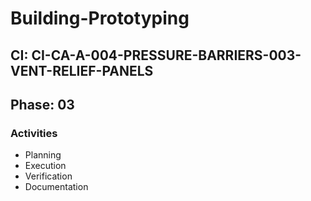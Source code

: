 # Building-Prototyping

## CI: CI-CA-A-004-PRESSURE-BARRIERS-003-VENT-RELIEF-PANELS
## Phase: 03

### Activities
- Planning
- Execution
- Verification
- Documentation
